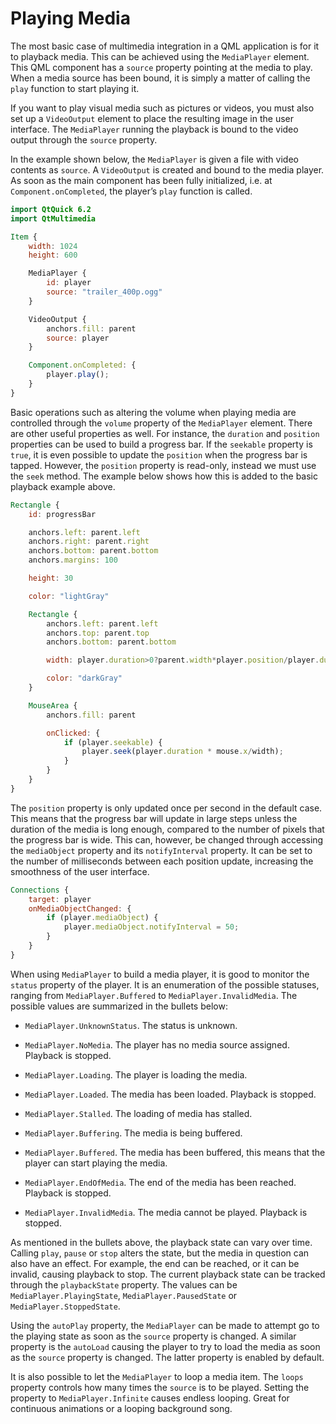 # Playing Media

The most basic case of multimedia integration in a QML application is for it to playback media. This can be achieved using the `MediaPlayer` element. This QML component has a `source` property pointing at the media to play. When a media source has been bound, it is simply a matter of calling the `play` function to start playing it.

If you want to play visual media such as pictures or videos, you must also set up a `VideoOutput` element to place the resulting image in the user interface. The `MediaPlayer` running the playback is bound to the video output through the `source` property.

In the example shown below, the `MediaPlayer` is given a file with video contents as `source`. A `VideoOutput` is created and bound to the media player. As soon as the main component has been fully initialized, i.e. at `Component.onCompleted`, the player’s `play` function is called.

```qml
import QtQuick 6.2
import QtMultimedia

Item {
    width: 1024
    height: 600

    MediaPlayer {
        id: player
        source: "trailer_400p.ogg"
    }

    VideoOutput {
        anchors.fill: parent
        source: player
    }

    Component.onCompleted: {
        player.play();
    }
}
```

Basic operations such as altering the volume when playing media are controlled through the `volume` property of the `MediaPlayer` element. There are other useful properties as well. For instance, the `duration` and `position` properties can be used to build a progress bar. If the `seekable` property is `true`, it is even possible to update the `position` when the progress bar is tapped. However, the `position` property is read-only, instead we must use the `seek` method. The example below shows how this is added to the basic playback example above.

```qml
Rectangle {
    id: progressBar

    anchors.left: parent.left
    anchors.right: parent.right
    anchors.bottom: parent.bottom
    anchors.margins: 100

    height: 30

    color: "lightGray"

    Rectangle {
        anchors.left: parent.left
        anchors.top: parent.top
        anchors.bottom: parent.bottom

        width: player.duration>0?parent.width*player.position/player.duration:0

        color: "darkGray"
    }

    MouseArea {
        anchors.fill: parent

        onClicked: {
            if (player.seekable) {
                player.seek(player.duration * mouse.x/width);
            }
        }
    }
}
```

The `position` property is only updated once per second in the default case. This means that the progress bar will update in large steps unless the duration of the media is long enough, compared to the number of pixels that the progress bar is wide. This can, however, be changed through accessing the `mediaObject` property and its `notifyInterval` property. It can be set to the number of milliseconds between each position update, increasing the smoothness of the user interface.

```qml
Connections {
    target: player
    onMediaObjectChanged: {
        if (player.mediaObject) {
            player.mediaObject.notifyInterval = 50;
        }
    }
}
```

When using `MediaPlayer` to build a media player, it is good to monitor the `status` property of the player. It is an enumeration of the possible statuses, ranging from `MediaPlayer.Buffered` to `MediaPlayer.InvalidMedia`. The possible values are summarized in the bullets below:


* `MediaPlayer.UnknownStatus`. The status is unknown.


* `MediaPlayer.NoMedia`. The player has no media source assigned. Playback is stopped.


* `MediaPlayer.Loading`. The player is loading the media.


* `MediaPlayer.Loaded`. The media has been loaded. Playback is stopped.


* `MediaPlayer.Stalled`. The loading of media has stalled.


* `MediaPlayer.Buffering`. The media is being buffered.


* `MediaPlayer.Buffered`. The media has been buffered, this means that the player can start playing the media.


* `MediaPlayer.EndOfMedia`. The end of the media has been reached. Playback is stopped.


* `MediaPlayer.InvalidMedia`. The media cannot be played. Playback is stopped.

As mentioned in the bullets above, the playback state can vary over time. Calling `play`, `pause` or `stop` alters the state, but the media in question can also have an effect. For example, the end can be reached, or it can be invalid, causing playback to stop. The current playback state can be tracked through the `playbackState` property. The values can be `MediaPlayer.PlayingState`, `MediaPlayer.PausedState` or `MediaPlayer.StoppedState`.

Using the `autoPlay` property, the `MediaPlayer` can be made to attempt go to the playing state as soon as the `source` property is changed. A similar property is the `autoLoad` causing the player to try to load the media as soon as the `source` property is changed. The latter property is enabled by default.

It is also possible to let the `MediaPlayer` to loop a media item. The `loops` property controls how many times the `source` is to be played. Setting the property to `MediaPlayer.Infinite` causes endless looping. Great for continuous animations or a looping background song.

